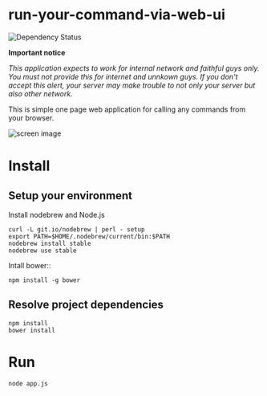 run-your-command-via-web-ui
===========================================

![Dependency Status](https://david-dm.org/shrkw/run-your-command-via-web-ui.png)

**Important notice**

*This application expects to work for internal network and faithful guys only.*
*You must not provide this for internet and unnkown guys. If you don't accept this alert, your server may make trouble to not only your server but also other network.*

This is simple one page web application for calling any commands from your browser.

![screen image](https://r4jsig.blu.livefilestore.com/y2mLlEDXtbb65QNrX9JHZoNDIM2qiUCdTRNUttdDd-sjKf0nYceLyiA2UiTzrBycmK1iLQZjOMC8ObWcjmEehMCTASThI9e4Ln9zKh8NKIooBlo-mdKFqZ668V00hNRbz4F/image.png?psid=1 "screen image")

# Install

## Setup your environment

Install nodebrew and Node.js

    curl -L git.io/nodebrew | perl - setup
    export PATH=$HOME/.nodebrew/current/bin:$PATH
    nodebrew install stable
    nodebrew use stable

Intall bower::

    npm install -g bower

## Resolve project dependencies

    npm install
    bower install

# Run

    node app.js
